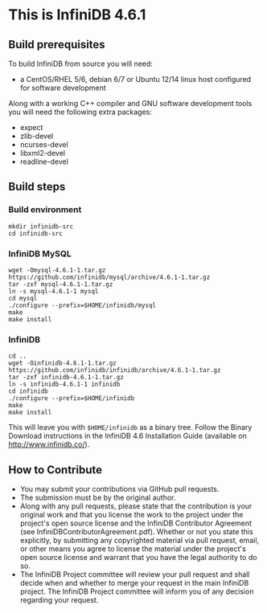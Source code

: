 # This is InfiniDB 4.6.1

## Build prerequisites
To build InfiniDB from source you will need:

  * a CentOS/RHEL 5/6, debian 6/7 or Ubuntu 12/14 linux host configured for software development

Along with a working C++ compiler and GNU software development tools you will need the following extra packages:

  * expect
  * zlib-devel
  * ncurses-devel
  * libxml2-devel
  * readline-devel

## Build steps

### Build environment

    mkdir infinidb-src
    cd infinidb-src

### InfiniDB MySQL

    wget -Omysql-4.6.1-1.tar.gz https://github.com/infinidb/mysql/archive/4.6.1-1.tar.gz
    tar -zxf mysql-4.6.1-1.tar.gz
    ln -s mysql-4.6.1-1 mysql
    cd mysql
    ./configure --prefix=$HOME/infinidb/mysql
    make
    make install
    
### InfiniDB

    cd ..
    wget -Oinfinidb-4.6.1-1.tar.gz https://github.com/infinidb/infinidb/archive/4.6.1-1.tar.gz
    tar -zxf infinidb-4.6.1-1.tar.gz
    ln -s infinidb-4.6.1-1 infinidb
    cd infinidb
    ./configure --prefix=$HOME/infinidb
    make
    make install
    
This will leave you with `$HOME/infinidb` as a binary tree. Follow the Binary Download
instructions in the InfiniDB 4.6 Installation Guide (available on http://www.infinidb.co/).

## How to Contribute
  * You may submit your contributions via GitHub pull requests.
  * The submission must be by the original author.
  * Along with any pull requests, please state that the contribution is your original work
and that you license the work to the project under the project's open source license
and the InfiniDB Contributor Agreement
(see InfiniDBContributorAgreement.pdf). Whether or not you state this explicitly,
by submitting any copyrighted material via pull request, email, or other means you agree to
license the material under the project's open source license and warrant that you have the
legal authority to do so.
  * The InfiniDB Project committee will review your pull request and shall decide when and
whether to merge your request in the main InfiniDB project. The InfiniDB Project
committee will inform you of any decision regarding your request.

